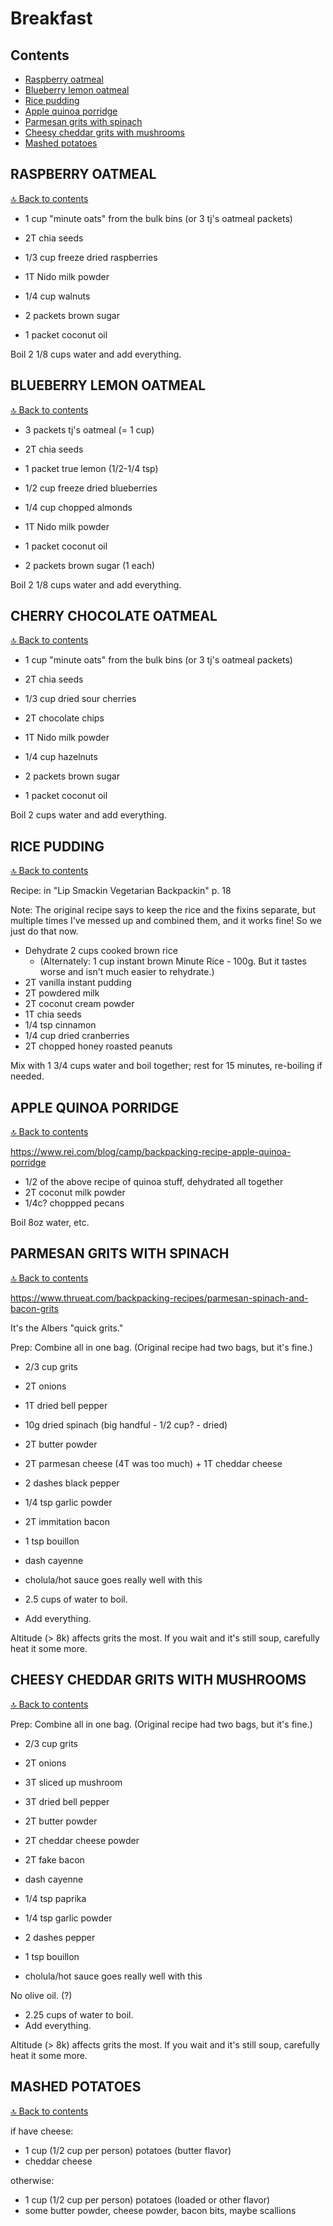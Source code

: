 # Breakfast

## Contents

- [Raspberry oatmeal](#raspberry-oatmeal)
- [Blueberry lemon oatmeal](#blueberry-lemon-oatmeal)
- [Rice pudding](#rice-pudding)
- [Apple quinoa porridge](#apple-quinoa-porridge)
- [Parmesan grits with spinach](#parmesan-grits-with-spinach)
- [Cheesy cheddar grits with mushrooms](#cheesy-cheddar-grits-with-mushrooms)
- [Mashed potatoes](#mashed-potatoes)

## RASPBERRY OATMEAL

[🔝 Back to contents](#contents)

- 1 cup "minute oats" from the bulk bins (or 3 tj's oatmeal packets)
- 2T chia seeds
- 1/3 cup freeze dried raspberries
- 1T Nido milk powder
- 1/4 cup walnuts

- 2 packets brown sugar
- 1 packet coconut oil

Boil 2 1/8 cups water and add everything.

## BLUEBERRY LEMON OATMEAL

[🔝 Back to contents](#contents)

- 3 packets tj's oatmeal (= 1 cup)
- 2T chia seeds
- 1 packet true lemon (1/2-1/4 tsp)
- 1/2 cup freeze dried blueberries
- 1/4 cup chopped almonds
- 1T Nido milk powder

- 1 packet coconut oil
- 2 packets brown sugar (1 each)

Boil 2 1/8 cups water and add everything.

## CHERRY CHOCOLATE OATMEAL

[🔝 Back to contents](#contents)

- 1 cup "minute oats" from the bulk bins (or 3 tj's oatmeal packets)
- 2T chia seeds
- 1/3 cup dried sour cherries
- 2T chocolate chips
- 1T Nido milk powder
- 1/4 cup hazelnuts

- 2 packets brown sugar
- 1 packet coconut oil

Boil 2 cups water and add everything.

## RICE PUDDING

[🔝 Back to contents](#contents)

Recipe: in "Lip Smackin Vegetarian Backpackin" p. 18

Note: The original recipe says to keep the rice and the fixins separate, but multiple times I've messed up and combined them, and it works fine! So we just do that now.

- Dehydrate 2 cups cooked brown rice
    - (Alternately: 1 cup instant brown Minute Rice - 100g. But it tastes worse and isn't much easier to rehydrate.)
- 2T vanilla instant pudding
- 2T powdered milk
- 2T coconut cream powder
- 1T chia seeds
- 1/4 tsp cinnamon
- 1/4 cup dried cranberries
- 2T chopped honey roasted peanuts

Mix with 1 3/4 cups water and boil together; rest for 15 minutes, re-boiling if needed.

## APPLE QUINOA PORRIDGE

[🔝 Back to contents](#contents)

https://www.rei.com/blog/camp/backpacking-recipe-apple-quinoa-porridge

- 1/2 of the above recipe of quinoa stuff, dehydrated all together
- 2T coconut milk powder
- 1/4c? choppped pecans

Boil 8oz water, etc.

## PARMESAN GRITS WITH SPINACH

[🔝 Back to contents](#contents)

https://www.thrueat.com/backpacking-recipes/parmesan-spinach-and-bacon-grits

It's the Albers "quick grits."

Prep: Combine all in one bag. (Original recipe had two bags, but it's fine.)

- 2/3 cup grits
- 2T onions
- 1T dried bell pepper
- 10g dried spinach (big handful - 1/2 cup? - dried)
- 2T butter powder
- 2T parmesan cheese (4T was too much) + 1T cheddar cheese
- 2 dashes black pepper
- 1/4 tsp garlic powder
- 2T immitation bacon
- 1 tsp bouillon
- dash cayenne

- cholula/hot sauce goes really well with this

- 2.5 cups of water to boil.
- Add everything.

Altitude (> 8k) affects grits the most. If you wait and it's still soup, carefully heat it some more.

## CHEESY CHEDDAR GRITS WITH MUSHROOMS

[🔝 Back to contents](#contents)

Prep: Combine all in one bag. (Original recipe had two bags, but it's fine.)

- 2/3 cup grits
- 2T onions
- 3T sliced up mushroom
- 3T dried bell pepper
- 2T butter powder
- 2T cheddar cheese powder
- 2T fake bacon
- dash cayenne
- 1/4 tsp paprika
- 1/4 tsp garlic powder
- 2 dashes pepper
- 1 tsp bouillon

- cholula/hot sauce goes really well with this

No olive oil. (?)

- 2.25 cups of water to boil.
- Add everything.

Altitude (> 8k) affects grits the most. If you wait and it's still soup, carefully heat it some more.

## MASHED POTATOES

[🔝 Back to contents](#contents)

if have cheese:
- 1 cup (1/2 cup per person) potatoes (butter flavor)
- cheddar cheese

otherwise:
- 1 cup (1/2 cup per person) potatoes (loaded or other flavor)
- some butter powder, cheese powder, bacon bits, maybe scallions
